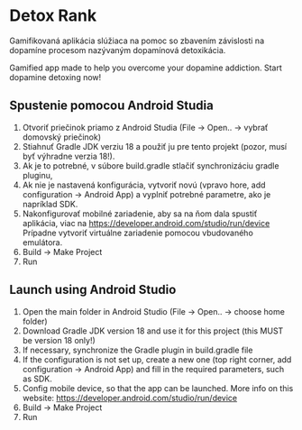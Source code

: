 # Detox Rank

Gamifikovaná aplikácia slúžiaca na pomoc so zbavením závislosti na dopamíne procesom nazývaným dopamínová detoxikácia.

Gamified app made to help you overcome your dopamine addiction. Start dopamine detoxing now!

## Spustenie pomocou Android Studia

1. Otvoriť priečinok priamo z Android Studia (File -> Open.. -> vybrať domovský priečinok)
2. Stiahnuť Gradle JDK verziu 18 a použiť ju pre tento projekt (pozor, musí byť výhradne verzia 18!).
3. Ak je to potrebné, v súbore build.gradle stlačiť synchronizáciu gradle pluginu,
4. Ak nie je nastavená konfigurácia, vytvoriť novú (vpravo hore, add configuration -> Android App)
   a vyplniť potrebné parametre, ako je napríklad SDK.
5. Nakonfigurovať mobilné zariadenie, aby sa na ňom dala spustiť aplikácia, viac na https://developer.android.com/studio/run/device
   Prípadne vytvoriť virtuálne zariadenie pomocou vbudovaného emulátora.
6. Build -> Make Project
7. Run

## Launch using Android Studio

1. Open the main folder in Android Studio (File -> Open.. -> choose home folder)
2. Download Gradle JDK version 18 and use it for this project (this MUST be version 18 only!)
3. If necessary, synchronize the Gradle plugin in build.gradle file
4. If the configuration is not set up, create a new one (top right corner, add configuration -> Android App)
   and fill in the required parameters, such as SDK.
5. Config mobile device, so that the app can be launched. More info on this website: https://developer.android.com/studio/run/device
6. Build -> Make Project
7. Run
